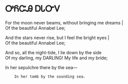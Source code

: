 # ᎤᏲᏨᎯ ᎠᏓᏅᏙ

For the moon never beams, without bringing me dreams    |    
	Of the beautiful Annabel Lee;  
   
And the stars never rise, but I feel the bright eyes |  
	Of the beautiful Annabel Lee; 
   
And so, all the night-tide, I lie down by the side  
	Of my darling, my DARLING! My life and my bride; 
	
In her sepulchre there by the sea— 
   
   
   
		In her tomb by the sounding sea.
